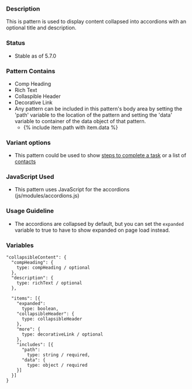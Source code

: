 ### Description
This is pattern is used to display content collapsed into accordions with an optional title and description.

### Status
* Stable as of 5.7.0

### Pattern Contains
* Comp Heading
* Rich Text
* Collaspible Header
* Decorative Link
* Any pattern can be included in this pattern's body area by setting the 'path' variable to the location of the pattern and setting the 'data' variable to container of the data object of that pattern.  
  * {% include item.path with item.data %}

### Variant options
* This pattern could be used to show [steps to complete a task](./?p=organisms-collapsible-content-as-steps) or a list of [contacts](./?p=organisms-collapsible-content-as-contacts) 

### JavaScript Used
* This pattern uses JavaScript for the accordions (js/modules/accordions.js)

### Usage Guideline
* The accordions are collapsed by default, but you can set the `expanded` variable to true to have to show expanded on page load instead.

### Variables
~~~
"collapsibleContent": {
  "compHeading": {
    type: compHeading / optional
  },
  "description": {
    type: richText / optional
  },

  "items": [{
    "expanded": 
      type: boolean,
    "collapsibleHeader": {
      type: collapsibleHeader
    },
    "more": {
      type: decorativeLink / optional
    },
    "includes": [{
      "path": 
        type: string / required,
      "data": {
        type: object / required
    }]    
  }]
}
~~~
